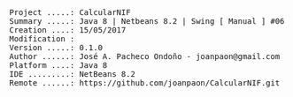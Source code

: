 <pre>
Project .....: CalcularNIF
Summary .....: Java 8 | Netbeans 8.2 | Swing [ Manual ] #06
Creation ....: 15/05/2017
Modification : 
Version .....: 0.1.0
Author ......: José A. Pacheco Ondoño - joanpaon@gmail.com
Platform ....: Java 8
IDE .........: NetBeans 8.2
Remote ......: https://github.com/joanpaon/CalcularNIF.git
</pre>
